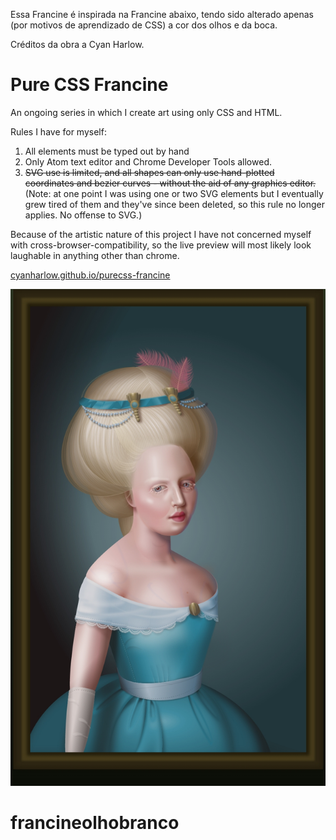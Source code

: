 Essa Francine é inspirada na Francine abaixo, tendo sido alterado apenas (por motivos de aprendizado de CSS) a cor dos olhos e da boca.

Créditos da obra a Cyan Harlow.

# Pure CSS Francine

An ongoing series in which I create art using only CSS and HTML.

Rules I have for myself:

1. All elements must be typed out by hand
2. Only Atom text editor and Chrome Developer Tools allowed.
3. ~~SVG use is limited, and all shapes can only use hand-plotted coordinates and bezier curves - without the aid of any graphics editor.~~
(Note: at one point I was using one or two SVG elements but I eventually grew tired of them and they've since been deleted, so this rule no longer applies. No offense to SVG.)

Because of the artistic nature of this project I have not concerned myself with cross-browser-compatibility, so the live preview will most likely look laughable in anything other than chrome.

[cyanharlow.github.io/purecss-francine](https://cyanharlow.github.io/purecss-francine/)

![alt text](https://raw.githubusercontent.com/cyanharlow/purecss-francine/master/preview.jpg)
# francineolhobranco
